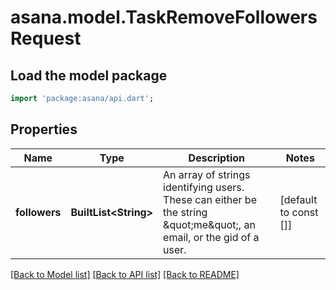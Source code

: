# asana.model.TaskRemoveFollowersRequest

## Load the model package
```dart
import 'package:asana/api.dart';
```

## Properties
Name | Type | Description | Notes
------------ | ------------- | ------------- | -------------
**followers** | **BuiltList&lt;String&gt;** | An array of strings identifying users. These can either be the string \&quot;me\&quot;, an email, or the gid of a user. | [default to const []]

[[Back to Model list]](../README.md#documentation-for-models) [[Back to API list]](../README.md#documentation-for-api-endpoints) [[Back to README]](../README.md)



